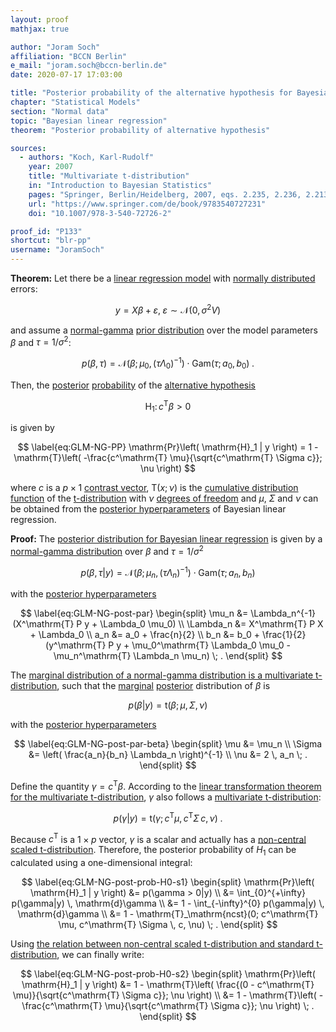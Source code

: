 ```yaml
---
layout: proof
mathjax: true

author: "Joram Soch"
affiliation: "BCCN Berlin"
e_mail: "joram.soch@bccn-berlin.de"
date: 2020-07-17 17:03:00

title: "Posterior probability of the alternative hypothesis for Bayesian linear regression"
chapter: "Statistical Models"
section: "Normal data"
topic: "Bayesian linear regression"
theorem: "Posterior probability of alternative hypothesis"

sources:
  - authors: "Koch, Karl-Rudolf"
    year: 2007
    title: "Multivariate t-distribution"
    in: "Introduction to Bayesian Statistics"
    pages: "Springer, Berlin/Heidelberg, 2007, eqs. 2.235, 2.236, 2.213, 2.210, 2.188"
    url: "https://www.springer.com/de/book/9783540727231"
    doi: "10.1007/978-3-540-72726-2"

proof_id: "P133"
shortcut: "blr-pp"
username: "JoramSoch"
---
```



**Theorem:** Let there be a [linear regression model](/D/mlr) with [normally distributed](/D/mvn) errors:

$$ \label{eq:GLM}
y = X \beta + \varepsilon, \; \varepsilon \sim \mathcal{N}(0, \sigma^2 V)
$$

and assume a [normal-gamma](/D/ng) [prior distribution](/D/prior) over the model parameters $\beta$ and $\tau = 1/\sigma^2$:

$$ \label{eq:GLM-NG-prior}
p(\beta,\tau) = \mathcal{N}(\beta; \mu_0, (\tau \Lambda_0)^{-1}) \cdot \mathrm{Gam}(\tau; a_0, b_0) \; .
$$

Then, the [posterior](/D/post) [probability](/D/prob) of the [alternative hypothesis](/D/h1)

$$ \label{eq:GLM-H1}
\mathrm{H}_1: \, c^\mathrm{T} \beta > 0
$$

is given by

$$ \label{eq:GLM-NG-PP}
\mathrm{Pr}\left( \mathrm{H}_1 | y \right) = 1 - \mathrm{T}\left( -\frac{c^\mathrm{T} \mu}{\sqrt{c^\mathrm{T} \Sigma c}}; \nu \right)
$$

where $c$ is a $p \times 1$ [contrast vector](/D/con), $\mathrm{T}(x; \nu)$ is the [cumulative distribution function](/D/cdf) of the [t-distribution](/D/t) with $\nu$ [degrees of freedom](/D/dof) and $\mu$, $\Sigma$ and $\nu$ can be obtained from the [posterior hyperparameters](/D/post) of Bayesian linear regression.


**Proof:** The [posterior distribution for Bayesian linear regression](/P/blr-post) is given by a [normal-gamma distribution](/D/ng) over $\beta$ and $\tau = 1/\sigma^2$

$$ \label{eq:GLM-NG-post}
p(\beta,\tau|y) = \mathcal{N}(\beta; \mu_n, (\tau \Lambda_n)^{-1}) \cdot \mathrm{Gam}(\tau; a_n, b_n)
$$

with the [posterior hyperparameters](/D/post)

$$ \label{eq:GLM-NG-post-par}
\begin{split}
\mu_n &= \Lambda_n^{-1} (X^\mathrm{T} P y + \Lambda_0 \mu_0) \\
\Lambda_n &= X^\mathrm{T} P X + \Lambda_0 \\
a_n &= a_0 + \frac{n}{2} \\
b_n &= b_0 + \frac{1}{2} (y^\mathrm{T} P y + \mu_0^\mathrm{T} \Lambda_0 \mu_0 - \mu_n^\mathrm{T} \Lambda_n \mu_n) \; .
\end{split}
$$

The [marginal distribution of a normal-gamma distribution is a multivariate t-distribution](/P/ng-marg), such that the [marginal](/D/dist-marg) [posterior](/D/post) distribution of $\beta$ is

$$ \label{eq:GLM-NG-post-beta}
p(\beta|y) = \mathrm{t}(\beta; \mu, \Sigma, \nu)
$$

with the [posterior hyperparameters](/D/post)

$$ \label{eq:GLM-NG-post-par-beta}
\begin{split}
\mu &= \mu_n \\
\Sigma &= \left( \frac{a_n}{b_n} \Lambda_n \right)^{-1} \\
\nu &= 2 \, a_n \; .
\end{split}
$$

Define the quantity $\gamma = c^\mathrm{T} \beta$. According to the [linear transformation theorem for the multivariate t-distribution](/P/mvt-ltt), $\gamma$ also follows a [multivariate t-distribution](/D/mvt):

$$ \label{eq:GLM-NG-post-gamma}
p(\gamma|y) = \mathrm{t}(\gamma; c^\mathrm{T} \mu, c^\mathrm{T} \Sigma \, c, \nu) \; .
$$

Because $c^\mathrm{T}$ is a $1 \times p$ vector, $\gamma$ is a scalar and actually has a [non-central scaled t-distribution](/D/ncst). Therefore, the posterior probability of $H_1$ can be calculated using a one-dimensional integral:

$$ \label{eq:GLM-NG-post-prob-H0-s1}
\begin{split}
\mathrm{Pr}\left( \mathrm{H}_1 | y \right) &= p(\gamma > 0|y) \\
&= \int_{0}^{+\infty} p(\gamma|y) \, \mathrm{d}\gamma \\
&= 1 - \int_{-\infty}^{0} p(\gamma|y) \, \mathrm{d}\gamma \\
&= 1 - \mathrm{T}_\mathrm{ncst}(0; c^\mathrm{T} \mu, c^\mathrm{T} \Sigma \, c, \nu) \; .
\end{split}
$$

Using [the relation between non-central scaled t-distribution and standard t-distribution](/P/ncst-t), we can finally write:

$$ \label{eq:GLM-NG-post-prob-H0-s2}
\begin{split}
\mathrm{Pr}\left( \mathrm{H}_1 | y \right) &= 1 - \mathrm{T}\left( \frac{(0 - c^\mathrm{T} \mu)}{\sqrt{c^\mathrm{T} \Sigma c}}; \nu \right) \\
&= 1 - \mathrm{T}\left( -\frac{c^\mathrm{T} \mu}{\sqrt{c^\mathrm{T} \Sigma c}}; \nu \right) \; .
\end{split}
$$